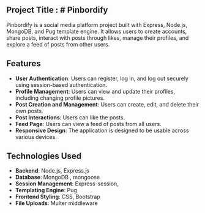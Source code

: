 ## Project Title  : # Pinbordify


Pinbordify is a social media platform project built with Express, Node.js, MongoDB, and Pug template engine. It allows users to create accounts, share posts, interact with posts through likes, manage their profiles, and explore a feed of posts from other users.

## Features

- **User Authentication**: Users can register, log in, and log out securely using session-based authentication.
- **Profile Management**: Users can view and update their profiles, including changing profile pictures.
- **Post Creation and Management**: Users can create, edit, and delete their own posts.
- **Post Interactions**: Users can like  the posts.
- **Feed Page**: Users can view a feed of posts from all users.
- **Responsive Design**: The application is designed to be usable across various devices.

## Technologies Used

- **Backend**: Node.js, Express.js
- **Database**: MongoDB , mongoose
- **Session Management**: Express-session, 
- **Templating Engine**: Pug 
- **Frontend Styling**: CSS, Bootstrap 
- **File Uploads**: Multer middleware

